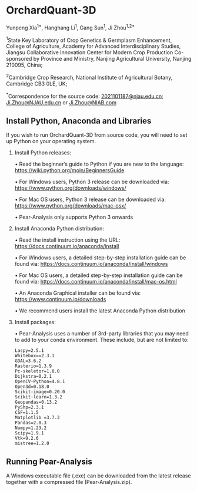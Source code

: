 # OrchardQuant-3D

Yunpeng Xia<sup>1*</sup>, Hanghang Li<sup>1</sup>, Gang Sun<sup>1</sup>, Ji Zhou<sup>1,2*</sup>

<sup>1</sup>State Key Laboratory of Crop Genetics & Germplasm Enhancement, College of Agriculture, Academy for Advanced Interdisciplinary Studies, Jiangsu Collaborative Innovation Center for Modern Crop Production Co-sponsored by Province and Ministry, Nanjing Agricultural University, Nanjing 210095, China;

<sup>2</sup>Cambridge Crop Research, National Institute of Agricultural Botany, Cambridge CB3 0LE, UK;

<sup>*</sup>Correspondence for the source code: 2021101187@njau.edu.cn; Ji.Zhou@NJAU.edu.cn or Ji.Zhou@NIAB.com

## Install Python, Anaconda and Libraries
If you wish to run OrchardQuant-3D from source code, you will need to set up Python on your operating system. 

1. Install Python releases:
   
   •	Read the beginner’s guide to Python if you are new to the language: 
   https://wiki.python.org/moin/BeginnersGuide
   
   •	For Windows users, Python 3 release can be downloaded via: 
   https://www.python.org/downloads/windows/
   
   •	For Mac OS users, Python 3 release can be downloaded via: 
   https://www.python.org/downloads/mac-osx/
   
   •	Pear-Analysis only supports Python 3 onwards

2. Install Anaconda Python distribution:
   
   •	Read the install instruction using the URL: https://docs.continuum.io/anaconda/install
   
   •	For Windows users, a detailed step-by-step installation guide can be found via: 
   https://docs.continuum.io/anaconda/install/windows 
   
   •	For Mac OS users, a detailed step-by-step installation guide can be found via:
   https://docs.continuum.io/anaconda/install/mac-os.html
   
   •	An Anaconda Graphical installer can be found via: 
   https://www.continuum.io/downloads

   •	We recommend users install the latest Anaconda Python distribution

3. Install packages:

   • Pear-Analysis uses a number of 3rd-party libraries that you may need to add to your conda environment.
   These include, but are not limited to:
   
       Laspy=2.5.1
       Whitebox==2.3.1
       GDAL=3.6.2
       Rasterio=1.3.9
       Pc-skeletor=1.0.0
       Dijkstra=0.2.1
       OpenCV-Python=4.8.1
       Open3d=0.18.0
       Scikit-image=0.20.0
       Scikit-learn=1.3.2
       Geopandas=0.13.2
       PyShp=2.3.1
       CSF=1.1.5
       Matplotlib =3.7.3
       Pandas=2.0.3
       Numpy=1.23.2
       Scipy=1.9.1
       Vtk=9.2.6
       mistree=1.2.0
## Running Pear-Analysis

A Windows executable file (.exe) can be downloaded from the latest release together with a compressed file (Pear-Analysis.zip).

